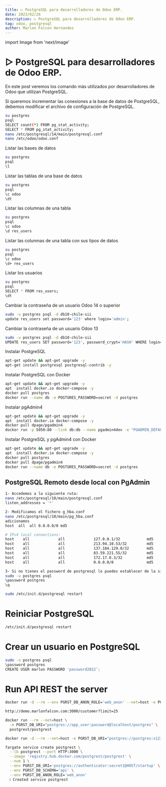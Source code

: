 ```yaml
---
title: ▷ PostgreSQL para desarrolladores de Odoo ERP.
date: 2023/02/26
description: ▷ PostgreSQL para desarrolladores de Odoo ERP.
tag: odoo, postgresql
author: Marlon Falcon Hernandez
---
```

import Image from 'next/image'

# ▷ PostgreSQL para desarrolladores de Odoo ERP.

En este post veremos los comando más utilizados por desarrolladores de Odoo que utilizan PostgreSQL.

Si queremos incrementar las conexiones a la base de datos de PostgreSQL, debemos modificar el archivo de configuración de PostgreSQL.
```bash
su postgres
psql
SELECT count(*) FROM pg_stat_activity;
SELECT * FROM pg_stat_activity;
nano /etc/postgresql/14/main/postgresql.conf
nano /etc/odoo/odoo.conf
```

Listar las bases de datos
```bash
su postgres
psql
\l
```

Listar las tablas de una base de datos
```bash
su postgres
psql
\c odoo
\dt
```

Listar las columnas de una tabla
```bash
su postgres
psql
\c odoo
\d res_users
```

Listar las columnas de una tabla con sus tipos de datos
```bash
su postgres
psql
\c odoo
\d+ res_users
```

Listar los usuarios
```bash
su postgres
psql
SELECT * FROM res_users;
\dt
```

Cambiar la contraseña de un usuario Odoo 14 o superior
```bash
sudo -u postgres psql -d db10-chile-sii
update res_users set password='123' where login='admin';
```

Cambiar la contraseña de un usuario Odoo 13
```bash
sudo -u postgres psql -d db10-chile-sii
UPDATE res_users SET password='123', password_crypt='HASH' WHERE login='admin';
```

Instalar PostgreSQL
```bash
apt-get update && apt-get upgrade -y
apt-get install postgresql postgresql-contrib -y
```

Instalar PostgreSQL con Docker
```bash
apt-get update && apt-get upgrade -y
apt  install docker.io docker-compose -y
docker pull postgres
docker run --name db -e POSTGRES_PASSWORD=secret -d postgres
```

Instalar pgAdmin4
```bash
apt-get update && apt-get upgrade -y
apt  install docker.io docker-compose -y
docker pull dpage/pgadmin4
docker run -p 5050:80 --link db:db --name pgadmin4dev -e "PGADMIN_DEFAULT_EMAIL=mfalcon@ynext.cl"   -e "PGADMIN_DEFAULT_PASSWORD=secret" -d dpage/pgadmin4
```

Instalar PostgreSQL y pgAdmin4 con Docker
```bash
apt-get update && apt-get upgrade -y
apt  install docker.io docker-compose -y
docker pull postgres
docker pull dpage/pgadmin4
docker run --name db -e POSTGRES_PASSWORD=secret -d postgres
```

## PostgreSQL Remoto desde local con PgAdmin
```bash
1- Accedemos a la siguiente ruta:
nano /etc/postgresql/10/main/postgresql.conf
listen_addresses = '*'

2- Modificamos el fichero g_hba.conf
nano /etc/postgresql/10/main/pg_hba.conf
adicionamos
host  all  all 0.0.0.0/0 md5

# IPv4 local connections:
host    all             all             127.0.0.1/32            md5
host    all             all             213.94.10.53/32         md5
host    all             all             137.184.129.0/32        md5
host    all             all             83.59.221.55/32         md5
host    all             all             172.17.0.3/32           md5
host    all             all             0.0.0.0/0               md5

3- Si no tienes el password de postgresql lo puedes establecer de la siguiente forma
sudo -u postgres psql
\password postgres
\q

sudo /etc/init.d/postgresql restart
```

# Reiniciar PostgreSQL
```bash
/etc/init.d/postgresql restart
```

# Crear un usuario en PostgreSQL
```bash
sudo -u postgres psql
\password postgres
CREATE USER marlon PASSWORD 'password2022’;
```


# Run API REST the server

```bash
docker run -d --rm --env PGRST_DB_ANON_ROLE='web_anon' --net=host -e PGRST_DB_URI="postgres://postgres:x1234567890@localhost/db"   postgrest/postgrest
```

```bash
http://demo.marlonfalcon.com:3000/customer?limit=25
```

```bash
docker run --rm --net=host \
  -e PGRST_DB_URI="postgres://app_user:password@localhost/postgres" \
  postgrest/postgrest
```

```bash
docker run -d --rm --net=host -e PGRST_DB_URI="postgres://postgres:x1234567890@localhost/postgres"   postgrest/postgrest
```

```bash
fargate service create postgrest \
  --lb postgrest --port HTTP:3000 \
  --image 'registry.hub.docker.com/postgrest/postgrest' \
  --num 1 \
  --env PGRST_DB_URI='postgres://authenticator:secret1@HOST/startup' \
  --env PGRST_DB_SCHEMA='api' \
  --env PGRST_DB_ANON_ROLE='web_anon'
  ℹ️ Created service postgrest
```